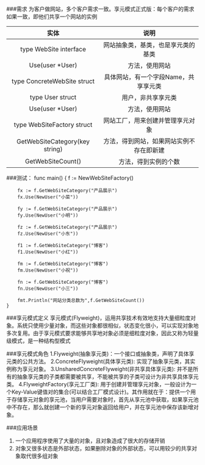 ###需求
为客户做网站，多个客户需求一致。享元模式正式版：每个客户的需求如果一致，即他们共享一个网站的实例

实体 | 说明
:---: | :---:
type WebSite interface| 网站抽象类，基类，也是享元类的基类
Use(user *User) | 方法，使用网站
type ConcreteWebSite struct | 具体网站，有一个字段Name，共享享元类
type User struct | 用户，非共享享元类
Use(user *User) | 方法，使用网站
type WebSiteFactory struct | 网站工厂，用来创建并管理享元对象
GetWebSiteCategory(key string) | 方法，得到网站，如果网站实例不存在即新建
GetWebSiteCount() | 方法，得到实例的个数



###测试：
    func main()  {
        f := NewWebSiteFactory()
    
        fx := f.GetWebSiteCategory("产品展示")
        fx.Use(NewUser("小菜"))
    
        fy := f.GetWebSiteCategory("产品展示")
        fy.Use(NewUser("小明"))
    
        fz := f.GetWebSiteCategory("产品展示")
        fz.Use(NewUser("小东"))
    
        f1 := f.GetWebSiteCategory("博客")
        f1.Use(NewUser("小红"))
    
        fm := f.GetWebSiteCategory("博客")
        fm.Use(NewUser("小祝"))
    
        fn := f.GetWebSiteCategory("博客")
        fn.Use(NewUser("小三"))
    
        fmt.Println("网站分类总数为",f.GetWebSiteCount())
    }

###享元模式定义
享元模式(Flyweight)，运用共享技术有效地支持大量细粒度对象。系统只使用少量对象，而这些对象都很相似，状态变化很小，可以实现对象地多次复用。由于享元模式要求能够共享地对象必须是细粒度对象，因此又称为轻量级模式，是一种结构型模式

###享元模式角色
1.Flyweight(抽象享元类)：一个接口或抽象类，声明了具体享元类的公共方法。
2.ConcreteFlyweight(具体享元类): 实现了抽象享元类，其实例称为享元对象。
3.UnsharedConcreteFlyweight(非共享具体享元类): 并不是所有的抽象享元类的子类都需要被共享，不能被共享的子类可设计为非共享具体享元类。
4.FlyweightFactory(享元工厂类): 用于创建并管理享元对象，一般设计为一个Key-Value键值对的集合(可以结合工厂模式设计)。其作用就在于：提供一个用于存储享元对象的享元池，当用户需要对象时，首先从享元池中获取，如果享元池中不存在，那么就创建一个新的享元对象返回给用户，并在享元池中保存该新增对象。

###应用场景
1. 一个应用程序使用了大量的对象，且对象造成了很大的存储开销
2. 对象又很多状态是外部状态，如果删除对象的外部状态，可以用较少的共享对象取代很多组对象

